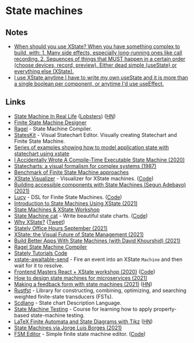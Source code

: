 # State machines

## Notes

- [When should you use XState? When you have something complex to build, with: 1. Many side effects, especially long-running ones like call recording. 2. Sequences of things that MUST happen in a certain order (choose devices, record, preview). Either dead simple (useState) or everything else (XState).](https://twitter.com/mpocock1/status/1451486390911373314)
- [I use XState anytime I have to write my own useState and it is more than a single boolean per component, or anytime I'd use useEffect.](https://twitter.com/triangulo_dev/status/1451533181329547304)

## Links

- [State Machine In Real Life](https://www.solipsys.co.uk/new/StateMachineInRealLife.html?te02lo) ([Lobsters](https://lobste.rs/s/3exvcc/state_machine_real_life)) ([HN](https://news.ycombinator.com/item?id=23050231))
- [Finite State Machine Designer](http://madebyevan.com/fsm/)
- [Ragel](http://www.colm.net/open-source/ragel/) - State Machine Compiler.
- [StatesKit](https://stateskit.com/) - Visual Statechart Editor. Visually creating Statechart and Finite State Machine.
- [Series of examples showing how to model application state with statechart using xstate](https://github.com/coodoo/xstate-examples)
- [I Accidentally Wrote A Compile-Time Executable State Machine (2020)](https://philippegroarke.com/posts/2020/constexpr_fsm/)
- [Statecharts: a visual formalism for complex systems (1987)](https://www.sciencedirect.com/science/article/pii/0167642387900359)
- [Benchmark of Finite State Machine approaches](https://github.com/newpavlov/fsm-bench)
- [XState Visualizer](https://stately.ai/viz) - Visualizer for XState machines. ([Code](https://github.com/statelyai/xstate-viz))
- [Building accessible components with State Machines (Segun Adebayo) (2021)](https://www.youtube.com/watch?v=4ChS2Iq5xk8)
- [Lucy](https://lucylang.org/) - DSL for Finite State Machines. ([Code](https://github.com/lucydsl/liblucy))
- [Introduction to State Machines Using XState (2021)](https://egghead.io/courses/introduction-to-state-machines-using-xstate)
- [State Machines & XState Workshop](https://github.com/davidkpiano/frontend-masters-xstate-v2)
- [State Machine cat](https://state-machine-cat.js.org/) - Write beautiful state charts. ([Code](https://github.com/sverweij/state-machine-cat))
- [Why XState?](https://kentcdodds.com/calls/01/29/why-x-state) ([Tweet](https://twitter.com/mpocock1/status/1451486390911373314))
- [Stately Office Hours September (2021)](https://www.youtube.com/watch?v=RbF5EkkA9ss)
- [XState: the Visual Future of State Management (2021)](https://www.youtube.com/watch?v=4Mue0Qr_apE)
- [Build Better Apps With State Machines (with David Khourshid) (2021)](https://www.youtube.com/watch?v=onEGFGNHEV0)
- [Ragel State Machine Compiler](https://github.com/adrian-thurston/ragel)
- [Stately Tutorials Code](https://github.com/statelyai/stately-tutorials)
- [xstate-awaitable-send](https://github.com/sebinsua/xstate-awaitable-send) - Fire an event into an XState `Machine` and then wait for it to resolve.
- [Frontend Masters React + XState workshop (2020)](https://frontendmasters.com/workshops/xstate-react/) ([Code](https://github.com/davidkpiano/frontend-masters-react-workshop))
- [How to design state machines for microservices (2021)](https://developers.redhat.com/articles/2021/11/23/how-design-state-machines-microservices)
- [Making a feedback form with state machines (2021)](https://mannhowie.com/finite-state-machines) ([HN](https://news.ycombinator.com/item?id=29359174))
- [Rustfst](https://github.com/Garvys/rustfst) - Library for constructing, combining, optimizing, and searching weighted finite-state transducers (FSTs).
- [Scdlang](https://github.com/DrSensor/scdlang) - State chart Description Language.
- [State Machine Testing](https://github.com/qfpl/state-machine-testing-course) - Course for learning how to apply property-based state-machine testing.
- [LaTeX Finite Automata and State Diagrams with Tikz](https://hayesall.com/blog/latex-automata/) ([HN](https://news.ycombinator.com/item?id=29721787))
- [State Machines via Jorge Luis Borges (2021)](https://lukasschwab.me/blog/gen/borges-automata.html)
- [FSM Editor](https://fsm-editor.netlify.app/) - Simple finite state machine editor. ([Code](https://github.com/crinklesio/fsm-editor))
